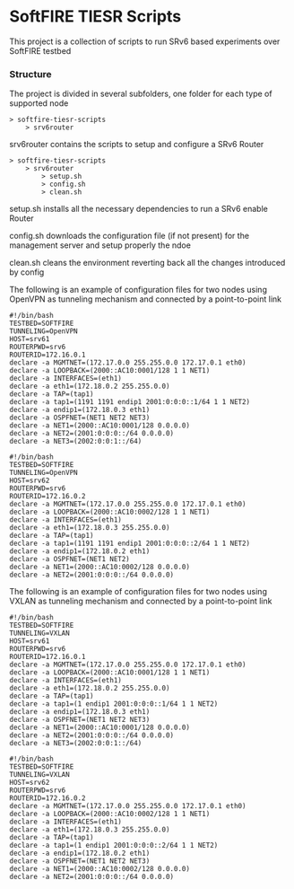 # SoftFIRE TIESR Scripts #

This project is a collection of scripts to run SRv6 based experiments over SoftFIRE testbed

### Structure ###

The project is divided in several subfolders, one folder for each type of supported node

	> softfire-tiesr-scripts
		> srv6router

srv6router contains the scripts to setup and configure a SRv6 Router

	> softfire-tiesr-scripts
		> srv6router
			> setup.sh
			> config.sh
			> clean.sh

setup.sh installs all the necessary dependencies to run a SRv6 enable Router

config.sh downloads the configuration file (if not present) for the management server and setup properly the ndoe

clean.sh cleans the environment reverting back all the changes introduced by config

The following is an example of configuration files for two nodes using OpenVPN as tunneling mechanism and connected by a point-to-point link

	#!/bin/bash
	TESTBED=SOFTFIRE
	TUNNELING=OpenVPN
	HOST=srv61
	ROUTERPWD=srv6
	ROUTERID=172.16.0.1
	declare -a MGMTNET=(172.17.0.0 255.255.0.0 172.17.0.1 eth0)
	declare -a LOOPBACK=(2000::AC10:0001/128 1 1 NET1)
	declare -a INTERFACES=(eth1)
	declare -a eth1=(172.18.0.2 255.255.0.0)
	declare -a TAP=(tap1)
	declare -a tap1=(1191 1191 endip1 2001:0:0:0::1/64 1 1 NET2)
	declare -a endip1=(172.18.0.3 eth1)
	declare -a OSPFNET=(NET1 NET2 NET3)
	declare -a NET1=(2000::AC10:0001/128 0.0.0.0)
	declare -a NET2=(2001:0:0:0::/64 0.0.0.0)
	declare -a NET3=(2002:0:0:1::/64)

	#!/bin/bash
	TESTBED=SOFTFIRE
	TUNNELING=OpenVPN
	HOST=srv62
	ROUTERPWD=srv6
	ROUTERID=172.16.0.2
	declare -a MGMTNET=(172.17.0.0 255.255.0.0 172.17.0.1 eth0)
	declare -a LOOPBACK=(2000::AC10:0002/128 1 1 NET1)
	declare -a INTERFACES=(eth1)
	declare -a eth1=(172.18.0.3 255.255.0.0)
	declare -a TAP=(tap1)
	declare -a tap1=(1191 1191 endip1 2001:0:0:0::2/64 1 1 NET2)
	declare -a endip1=(172.18.0.2 eth1)
	declare -a OSPFNET=(NET1 NET2)
	declare -a NET1=(2000::AC10:0002/128 0.0.0.0)
	declare -a NET2=(2001:0:0:0::/64 0.0.0.0)

The following is an example of configuration files for two nodes using VXLAN as tunneling mechanism and connected by a point-to-point link

	#!/bin/bash
	TESTBED=SOFTFIRE
	TUNNELING=VXLAN
	HOST=srv61
	ROUTERPWD=srv6
	ROUTERID=172.16.0.1
	declare -a MGMTNET=(172.17.0.0 255.255.0.0 172.17.0.1 eth0)
	declare -a LOOPBACK=(2000::AC10:0001/128 1 1 NET1)
	declare -a INTERFACES=(eth1)
	declare -a eth1=(172.18.0.2 255.255.0.0)
	declare -a TAP=(tap1)
	declare -a tap1=(1 endip1 2001:0:0:0::1/64 1 1 NET2)
	declare -a endip1=(172.18.0.3 eth1)
	declare -a OSPFNET=(NET1 NET2 NET3)
	declare -a NET1=(2000::AC10:0001/128 0.0.0.0)
	declare -a NET2=(2001:0:0:0::/64 0.0.0.0)
	declare -a NET3=(2002:0:0:1::/64)

	#!/bin/bash
	TESTBED=SOFTFIRE
	TUNNELING=VXLAN
	HOST=srv62
	ROUTERPWD=srv6
	ROUTERID=172.16.0.2
	declare -a MGMTNET=(172.17.0.0 255.255.0.0 172.17.0.1 eth0)
	declare -a LOOPBACK=(2000::AC10:0002/128 1 1 NET1)
	declare -a INTERFACES=(eth1)
	declare -a eth1=(172.18.0.3 255.255.0.0)
	declare -a TAP=(tap1)
	declare -a tap1=(1 endip1 2001:0:0:0::2/64 1 1 NET2)
	declare -a endip1=(172.18.0.2 eth1)
	declare -a OSPFNET=(NET1 NET2 NET3)
	declare -a NET1=(2000::AC10:0002/128 0.0.0.0)
	declare -a NET2=(2001:0:0:0::/64 0.0.0.0)



